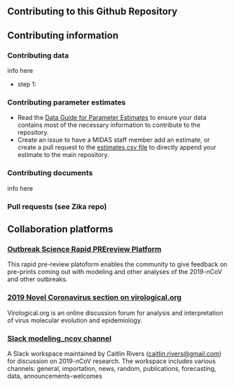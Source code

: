 ## Contributing to this Github Repository

## Contributing information
### Contributing data
info here
* step 1: 
### Contributing parameter estimates
* Read the [Data Guide for Parameter Estimates](https://github.com/midas-network/2019-ncov/blob/master/information_for_contributors/parameter_estimates_data_guide_v1_4Feb2020.csv) to ensure your data contains most of the necessary information to contribute to the repository.
* Create an issue to have a MIDAS staff member add an estimate, or create a pull request to the [estimates.csv file](https://github.com/midas-network/2019-ncov/blob/master/parameter_estimates/2019_novel_coronavirus/estimates.csv) to directly append your estimate to the main repository.

### Contributing documents
info here


### Pull requests (see Zika repo)

## Collaboration platforms
### [Outbreak Science Rapid PREreview Platform](https://outbreaksci.prereview.org)
This rapid pre-review platoform enables the community to give feedback on pre-prints coming out with modeling and other analyses of the 2019-nCoV and other outbreaks.

### [2019 Novel Coronavirus section on virological.org](http://virological.org/c/novel-2019-coronavirus/33)
Virological.org is an online discussion forum for analysis and interpretation of virus molecular evolution and epidemiology.

### [Slack modeling_ncov channel](modelingncov.slack.com)
A Slack workspace maintained by Caitlin Rivers (caitlin.rivers@gmail.com) for discussion on 2019-nCoV research. The workspace includes various channels: general, importation, news, random, publications, forecasting, data, announcements-welcomes